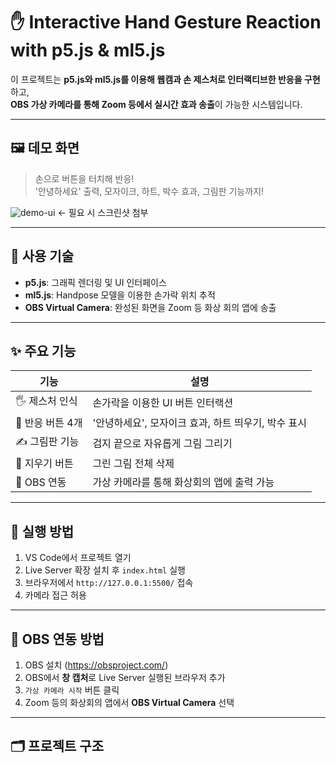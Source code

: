 # ✋ Interactive Hand Gesture Reaction with p5.js & ml5.js

이 프로젝트는 **p5.js와 ml5.js를 이용해 웹캠과 손 제스처로 인터랙티브한 반응을 구현**하고,  
**OBS 가상 카메라를 통해 Zoom 등에서 실시간 효과 송출**이 가능한 시스템입니다.

---

## 🖼️ 데모 화면
> 손으로 버튼을 터치해 반응!  
> '안녕하세요' 출력, 모자이크, 하트, 박수 효과, 그림판 기능까지!

![demo-ui](./images/demo.png) ← 필요 시 스크린샷 첨부

---

## 🔧 사용 기술

- **p5.js**: 그래픽 렌더링 및 UI 인터페이스
- **ml5.js**: Handpose 모델을 이용한 손가락 위치 추적
- **OBS Virtual Camera**: 완성된 화면을 Zoom 등 화상 회의 앱에 송출

---

## ✨ 주요 기능

| 기능 | 설명 |
|------|------|
| 🖐️ 제스처 인식 | 손가락을 이용한 UI 버튼 인터랙션 |
| 📣 반응 버튼 4개 | '안녕하세요', 모자이크 효과, 하트 띄우기, 박수 표시 |
| ✍️ 그림판 기능 | 검지 끝으로 자유롭게 그림 그리기 |
| 🧽 지우기 버튼 | 그린 그림 전체 삭제 |
| 🎥 OBS 연동 | 가상 카메라를 통해 화상회의 앱에 출력 가능 |

---

## 🚀 실행 방법

1. VS Code에서 프로젝트 열기
2. Live Server 확장 설치 후 `index.html` 실행
3. 브라우저에서 `http://127.0.0.1:5500/` 접속
4. 카메라 접근 허용

---

## 🎥 OBS 연동 방법

1. OBS 설치 (https://obsproject.com/)
2. OBS에서 **창 캡처**로 Live Server 실행된 브라우저 추가
3. `가상 카메라 시작` 버튼 클릭
4. Zoom 등의 화상회의 앱에서 **OBS Virtual Camera** 선택

---

## 🗂️ 프로젝트 구조

